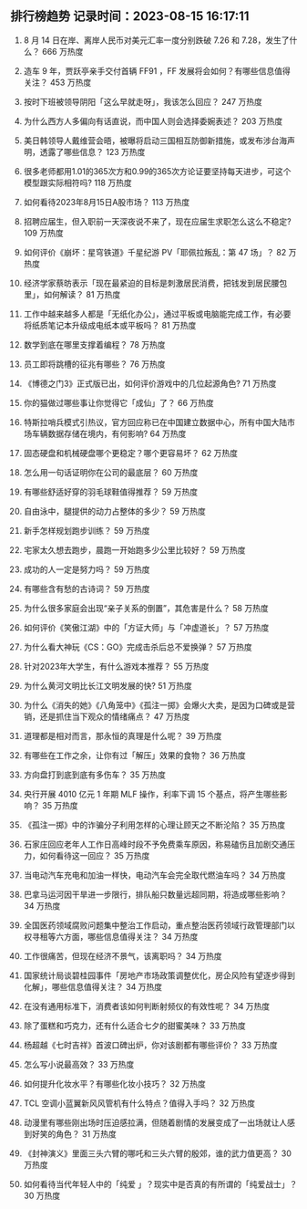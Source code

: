 
## 排行榜趋势 记录时间：2023-08-15 16:17:11
  
  1. 8 月 14 日在岸、离岸人民币对美元汇率一度分别跌破 7.26 和 7.28，发生了什么？ 666 万热度
    
  2. 造车 9 年，贾跃亭亲手交付首辆 FF91 ，FF 发展将会如何？有哪些信息值得关注？ 453 万热度
    
  3. 按时下班被领导阴阳「这么早就走呀」，我该怎么回应？ 247 万热度
    
  4. 为什么西方人多偏向有话直说，而中国人则会选择委婉表述？ 203 万热度
    
  5. 美日韩领导人戴维营会晤，被曝将启动三国相互防御新措施，或发布涉台海声明，透露了哪些信息？ 123 万热度
    
  6. 很多老师都用1.01的365次方和0.99的365次方论证要坚持每天进步，可这个模型跟实际相符吗? 118 万热度
    
  7. 如何看待2023年8月15日A股市场？ 113 万热度
    
  8. 招聘应届生，但入职前一天深夜说不来了，现在应届生求职怎么这么不稳定? 109 万热度
    
  9. 如何评价《崩坏：星穹铁道》千星纪游 PV「耶佩拉叛乱：第 47 场」？ 82 万热度
    
  10. 经济学家蔡昉表示「现在最紧迫的目标是刺激居民消费，把钱发到居民腰包里」，如何解读？ 81 万热度
    
  11. 工作中越来越多人都是「无纸化办公」，通过平板或电脑能完成工作，有必要将纸质笔记本升级成电纸本或平板吗？ 81 万热度
    
  12. 数学到底在哪里支撑着编程？ 78 万热度
    
  13. 员工即将跳槽的征兆有哪些？ 76 万热度
    
  14. 《博德之门3》正式版已出，如何评价游戏中的几位起源角色? 71 万热度
    
  15. 你的猫做过哪些事让你觉得它「成仙」了？ 66 万热度
    
  16. 特斯拉哨兵模式引热议，官方回应称已在中国建立数据中心，所有中国大陆市场车辆数据存储在境内，有何影响? 64 万热度
    
  17. 固态硬盘和机械硬盘哪个更稳定？哪个更容易坏？ 62 万热度
    
  18. 怎么用一句话证明你在公司的最底层？ 60 万热度
    
  19. 有哪些舒适好穿的羽毛球鞋值得推荐？ 59 万热度
    
  20. 自由泳中，腿提供的动力占整体的多少？ 59 万热度
    
  21. 新手怎样规划跑步训练？ 59 万热度
    
  22. 宅家太久想去跑步，晨跑一开始跑多少公里比较好？ 59 万热度
    
  23. 成功的人一定是努力吗？ 59 万热度
    
  24. 有哪些含有愁的古诗词？ 59 万热度
    
  25. 为什么很多家庭会出现“亲子关系的倒置”，其危害是什么？ 58 万热度
    
  26. 如何评价《笑傲江湖》中的「方证大师」与「冲虚道长」？ 57 万热度
    
  27. 为什么看大神玩《CS：GO》完成击杀后总不爱换弹？ 57 万热度
    
  28. 针对2023年大学生，有什么游戏本推荐？ 55 万热度
    
  29. 为什么黄河文明比长江文明发展的快? 51 万热度
    
  30. 为什么《消失的她》《八角笼中》《孤注一掷》会爆火大卖，是因为口碑或是营销，还是抓住当下观众的情绪痛点？ 47 万热度
    
  31. 道理都是相对而言，那永恒的真理是什么呢？ 39 万热度
    
  32. 有哪些在工作之余，让你有过「解压」效果的食物？ 36 万热度
    
  33. 方向盘打到底到底有多伤车？ 35 万热度
    
  34. 央行开展 4010 亿元 1 年期 MLF 操作，利率下调 15 个基点，将产生哪些影响？ 35 万热度
    
  35. 《孤注一掷》中的诈骗分子利用怎样的心理让顾天之不断沦陷？ 35 万热度
    
  36. 石家庄回应老年人工作日高峰时段不予免费乘车原因，称易磕伤且加剧交通压力，如何看待这一回应？ 35 万热度
    
  37. 当电动汽车充电和加油一样快，电动汽车会完全取代燃油车吗？ 34 万热度
    
  38. 巴拿马运河因干旱进一步限行，排队船只数量远超同期，将造成哪些影响？ 34 万热度
    
  39. 全国医药领域腐败问题集中整治工作启动，重点整治医药领域行政管理部门以权寻租等六方面，哪些信息值得关注？ 34 万热度
    
  40. 工作很痛苦，但现在经济不景气，该离职吗？ 34 万热度
    
  41. 国家统计局谈碧桂园事件「房地产市场政策调整优化，房企风险有望逐步得到化解」，哪些信息值得关注？ 34 万热度
    
  42. 在没有通用标准下，消费者该如何判断射频仪的有效性呢？ 34 万热度
    
  43. 除了蛋糕和巧克力，还有什么适合七夕的甜蜜美味？ 33 万热度
    
  44. 杨超越《七时吉祥》首波口碑出炉，你对该剧都有哪些评价？ 33 万热度
    
  45. 怎么写小说最高效？ 33 万热度
    
  46. 如何提升化妆水平？有哪些化妆小技巧？ 32 万热度
    
  47. TCL 空调小蓝翼新风风管机有什么特点？值得入手吗？ 32 万热度
    
  48. 动漫里有哪些刚出场时压迫感拉满，但随着剧情的发展变成了一出场就让人感到好笑的角色？ 31 万热度
    
  49. 《封神演义》里面三头六臂的哪吒和三头六臂的殷郊，谁的武力值更高？ 30 万热度
    
  50. 如何看待当代年轻人中的「纯爱 」？现实中是否真的有所谓的「纯爱战士」？ 30 万热度
    